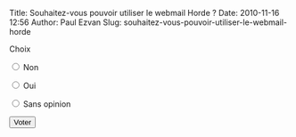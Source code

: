 Title: Souhaitez-vous pouvoir utiliser le webmail Horde ?
Date: 2010-11-16 12:56
Author: Paul Ezvan
Slug: souhaitez-vous-pouvoir-utiliser-le-webmail-horde

<form accept-charset="UTF-8" action="https://www.ezvan.fr/rss.xml" id="poll-view-voting" method="post">
<div>

<div class="poll">

</p>
<div class="vote-form">

</p>
<div class="choices">

</p>
<div class="form-item form-type-radios form-item-choice">

</p>
<label class="element-invisible" for="edit-choice">Choix </label>

<div id="edit-choice" class="form-radios">

<div class="form-item form-type-radio form-item-choice">

</p>
<input class="form-radio" id="edit-choice-1" name="choice" type="radio" value="1"></input>
<label class="option" for="edit-choice-1">Non </label>

<p>

</div>

</p>
<div class="form-item form-type-radio form-item-choice">

</p>
<input class="form-radio" id="edit-choice-2" name="choice" type="radio" value="2"></input>
<label class="option" for="edit-choice-2">Oui </label>

<p>

</div>

</p>
<div class="form-item form-type-radio form-item-choice">

</p>
<input class="form-radio" id="edit-choice-3" name="choice" type="radio" value="3"></input>
<label class="option" for="edit-choice-3">Sans opinion </label>

<p>

</div>

</p>
<p>

</div>

</p>
<p>

</div>

</p>
<p>

</div>

</p>
<p>
<input class="form-submit" id="edit-vote" name="op" type="submit" value="Voter"></input>

</div>

</p>
<input name="form_build_id" type="hidden" value="form-QSXO3KKIEm7VsE0ob30RPn3cZFJlGPWDfojldaHBWM4"></input>

<input name="form_id" type="hidden" value="poll_view_voting"></input>

<p>

</div>

</p>
<p>

</div>

</form>
</p>


